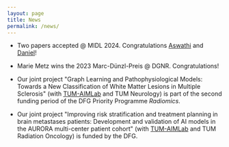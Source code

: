 ```yaml
---
layout: page
title: News
permalink: /news/
---
```

- Two papers accepted @ MIDL 2024. Congratulations [Aswathi](https://openreview.net/forum?id=uoRbMNoZ7w) and [Daniel](https://openreview.net/forum?id=5Oiqw76ube)!

- Marie Metz wins the 2023 Marc-Dünzl-Preis @ DGNR. Congratulations!

- Our joint project "Graph Learning and Pathophysiological Models: Towards a New Classification of White Matter Lesions in Multiple Sclerosis" (with [TUM-AIMLab](https://aim-lab.io/) and TUM Neurology) is part of the second funding period of the DFG Priority Programme *Radiomics*.

- Our joint project "Improving risk stratification and treatment planning in brain metastases patients: Development and validation of AI models in the AURORA multi-center patient cohort" (with [TUM-AIMLab](https://aim-lab.io/) and TUM Radiation Oncology) is funded by the DFG.
